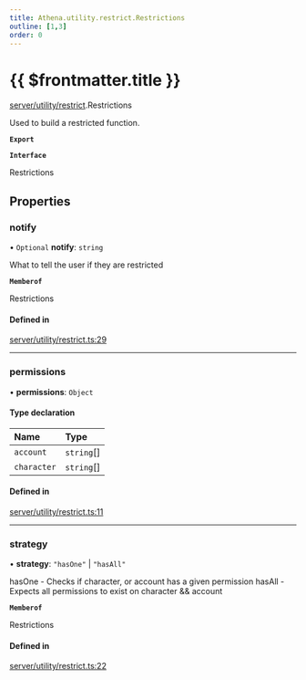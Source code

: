 ```yaml
---
title: Athena.utility.restrict.Restrictions
outline: [1,3]
order: 0
---
```


# {{ $frontmatter.title }}


[server/utility/restrict](../modules/server_utility_restrict.md).Restrictions

Used to build a restricted function.

**`Export`**

**`Interface`**

Restrictions

## Properties

### notify

• `Optional` **notify**: `string`

What to tell the user if they are restricted

**`Memberof`**

Restrictions

#### Defined in

[server/utility/restrict.ts:29](https://github.com/Stuyk/altv-athena/blob/552012ca4/src/core/server/utility/restrict.ts#L29)

___

### permissions

• **permissions**: `Object`

#### Type declaration

| Name | Type |
| :------ | :------ |
| `account` | `string`[] |
| `character` | `string`[] |

#### Defined in

[server/utility/restrict.ts:11](https://github.com/Stuyk/altv-athena/blob/552012ca4/src/core/server/utility/restrict.ts#L11)

___

### strategy

• **strategy**: ``"hasOne"`` \| ``"hasAll"``

hasOne - Checks if character, or account has a given permission
hasAll - Expects all permissions to exist on character && account

**`Memberof`**

Restrictions

#### Defined in

[server/utility/restrict.ts:22](https://github.com/Stuyk/altv-athena/blob/552012ca4/src/core/server/utility/restrict.ts#L22)
